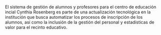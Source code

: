 El sistema de gestión de alumnos y profesores para el centro de educación incial Cynthia Rosenberg es parte de una actualización tecnológica en la institución que busca automatizar los procesos de inscripción de los alumnos, así como la inclusión de la gestión del personal y estadísticas de valor para el recinto educativo.